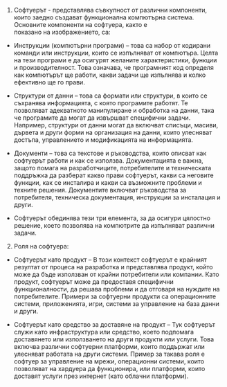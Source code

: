 1. Софтуерът - представлява съвкупност от различни компоненти, които заедно създават функционална компютърна система. Основните компоненти на софтуера, както е     
   показано на изображението, са:

* Инструкции (компютърни програми) – това са набор от кодирани команди или инструкции, които се изпълняват от компютъра. Целта на тези програми е да осигурят желаните характеристики, функции    и производителност. Това означава, че програмният код определя как компютърът ще работи, какви задачи ще изпълнява и колко ефективно ще го прави.

* Структури от данни – това са формати или структури, в които се съхранява информацията, с която програмите работят. Те позволяват адекватното манипулиране и обработка на данни, така че 
  програмите да могат да извършват специфични задачи. Например, структури от данни могат да включват списъци, масиви, дървета и други форми на организация на данни, които улесняват достъпа, 
  управлението и модификацията на информацията.

* Документи – това са текстове и ръководства, които описват как софтуерът работи и как се използва. Документацията е важна, защото помага на разработчиците, потребителите и техническата 
  поддръжка да разберат какво прави софтуерът, какви са неговите функции, как се инсталира и какви са възможните проблеми и техните решения. Документите включват ръководства за потребителя, 
  техническа документация, инструкции за инсталация и други.
  
* Софтуерът обединява тези три елемента, за да осигури цялостно решение, което позволява на компютрите да изпълняват различни задачи.

2. Роля на софтуера:

* Софтуерът като продукт – В този контекст софтуерът е крайният резултат от процеса на разработка и представлява продукт, който може да бъде използван от крайни 
  потребители или компании. Като продукт, софтуерът може да предоставя специфични функционалности, да решава проблеми и да отговаря на нуждите на потребителите. 
  Примери за софтуерни продукти са операционните системи, приложенията, игри, системи за управление на база данни и други.

* Софтуерът като средство за доставяне на продукт – Тук софтуерът служи като инфраструктура или средство, което подпомага доставянето или използването на други 
  продукти или услуги. Това включва различни софтуерни платформи, които поддържат или улесняват работата на други системи. Пример за такава роля е софтуер за 
  управление на мрежи, операционни системи, които позволяват на хардуера да функционира, или платформи, които доставят услуги през интернет (като облачни 
  платформи).

